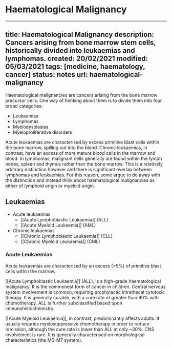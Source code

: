 # Haematological Malignancy
---
title: Haematological Malignancy
description: Cancers arising from bone marrow stem cells, historically divided into leukaemias and lymphomas. 
created: 20/02/2021
modified: 05/03/2021
tags: [medicine, haematology, cancer]
status: notes
url: haematological-malignancy
---

Haematological malignancies are cancers arising from the bone marrow precursor cells. One way of thinking about them is to divide them into four broad categories:

* Leukaemias
* Lymphomas
* Myelodysplasias
* Myeloproliferative disorders

Acute leukaemias are characterised by excess primitive blast cells within the bone marrow, spilling out into the blood. Chronic leukaemias, in contrast, have an excess of more mature blood cells in the marrow and blood. In lymphomas, malignant cells generally are found within the lymph nodes, spleen and thymus rather than the bone marrow. This is a relatively arbitrary distinction however and there is significant overlap between lymphomas and leukaemias. For this reason, some argue to do away with the distinction and instead think about haematological malignancies as either of lymphoid origin or myeloid origin. 

## Leukaemias
* Acute leukaemias
	* [[Acute Lymphoblastic Leukaemia]] (ALL)
	* [[Acute Myeloid Leukaemia]] (AML)
* Chronic leukaemias
	* [[Chronic Lymphoblastic Leukaemia]] (CLL)
	* [[Chronic Myeloid Leukaemia]] (CML)

### Acute Leukaemias
Acute leukaemias are characterised by an excess (>5%) of primitive blast cells within the marrow. 

[[Acute Lymphoblastic Leukaemia]] (ALL), is a high-grade haematological malignancy.  It is the commonest form of cancer in children. Central nervous system involvement is common, requiring prophylactic intrathecal cytotoxic therapy. It is generally curable, with a cure rate of  greater than 80% with chemotherapy. ALL is further subclassified based upon immunohistochemistry.

[[Acute Myeloid Leukaemia]], in contrast, predominantly affects adults. It usually requries myelosuppressive chemotherapy in order to reduce remission, although the cure rate is lower than ALL at only ~30%. CNS involvement is rare. It is generally characterised on morphological characteristics (the M0-M7 system).